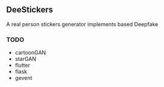## DeeStickers
A real person stickers generator implements based Deepfake

### TODO
- cartoonGAN
- starGAN
- flutter
- flask
- gevent
